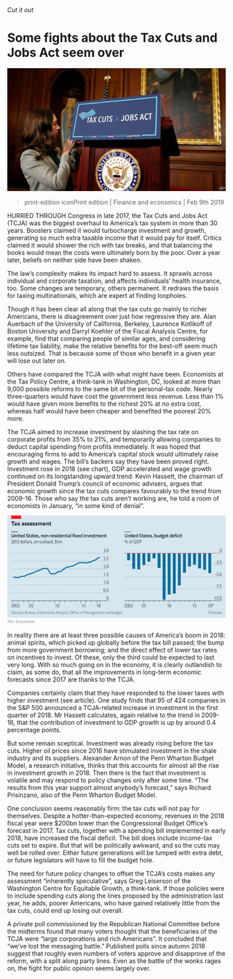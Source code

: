 ###### Cut it out

# Some fights about the Tax Cuts and Jobs Act seem over 

![image](images/20190209_usp507.jpg) 

> print-edition iconPrint edition | Finance and economics | Feb 9th 2019 

HURRIED THROUGH Congress in late 2017, the Tax Cuts and Jobs Act (TCJA) was the biggest overhaul to America’s tax system in more than 30 years. Boosters claimed it would turbocharge investment and growth, generating so much extra taxable income that it would pay for itself. Critics claimed it would shower the rich with tax breaks, and that balancing the books would mean the costs were ultimately born by the poor. Over a year later, beliefs on neither side have been shaken. 

The law’s complexity makes its impact hard to assess. It sprawls across individual and corporate taxation, and affects individuals’ health insurance, too. Some changes are temporary, others permanent. It redraws the basis for taxing multinationals, which are expert at finding loopholes. 

Though it has been clear all along that the tax cuts go mainly to richer Americans, there is disagreement over just how regressive they are. Alan Auerbach of the University of California, Berkeley, Laurence Kotlikoff of Boston University and Darryl Koehler of the Fiscal Analysis Centre, for example, find that comparing people of similar ages, and considering lifetime tax liability, make the relative benefits for the best-off seem much less outsized. That is because some of those who benefit in a given year will lose out later on. 

Others have compared the TCJA with what might have been. Economists at the Tax Policy Centre, a think-tank in Washington, DC, looked at more than 9,000 possible reforms to the same bit of the personal-tax code. Nearly three-quarters would have cost the government less revenue. Less than 1% would have given more benefits to the richest 20% at no extra cost, whereas half would have been cheaper and benefited the poorest 20% more. 

The TCJA aimed to increase investment by slashing the tax rate on corporate profits from 35% to 21%, and temporarily allowing companies to deduct capital spending from profits immediately. It was hoped that encouraging firms to add to America’s capital stock would ultimately raise growth and wages. The bill’s backers say they have been proved right. Investment rose in 2018 (see chart), GDP accelerated and wage growth continued on its longstanding upward trend. Kevin Hassett, the chairman of President Donald Trump’s council of economic advisers, argues that economic growth since the tax cuts compares favourably to the trend from 2009-16. Those who say the tax cuts aren’t working are, he told a room of economists in January, “in some kind of denial”. 

![image](images/20190209_FNC322.png) 

In reality there are at least three possible causes of America’s boom in 2018: animal spirits, which picked up globally before the tax bill passed; the bump from more government borrowing; and the direct effect of lower tax rates on incentives to invest. Of these, only the third could be expected to last very long. With so much going on in the economy, it is clearly outlandish to claim, as some do, that all the improvements in long-term economic forecasts since 2017 are thanks to the TCJA. 

Companies certainly claim that they have responded to the lower taxes with higher investment (see article). One study finds that 95 of 424 companies in the S&P 500 announced a TCJA-related increase in investment in the first quarter of 2018. Mr Hassett calculates, again relative to the trend in 2009-16, that the contribution of investment to GDP growth is up by around 0.4 percentage points. 

But some remain sceptical. Investment was already rising before the tax cuts. Higher oil prices since 2016 have stimulated investment in the shale industry and its suppliers. Alexander Arnon of the Penn Wharton Budget Model, a research initiative, thinks that this accounts for almost all the rise in investment growth in 2018. Then there is the fact that investment is volatile and may respond to policy changes only after some time. “The results from this year support almost anybody’s forecast,” says Richard Prisinzano, also of the Penn Wharton Budget Model. 

One conclusion seems reasonably firm: the tax cuts will not pay for themselves. Despite a hotter-than-expected economy, revenues in the 2018 fiscal year were $200bn lower than the Congressional Budget Office’s forecast in 2017. Tax cuts, together with a spending bill implemented in early 2018, have increased the fiscal deficit. The bill does include income-tax cuts set to expire. But that will be politically awkward, and so the cuts may well be rolled over. Either future generations will be lumped with extra debt, or future legislators will have to fill the budget hole. 

The need for future policy changes to offset the TCJA’s costs makes any assessment “inherently speculative”, says Greg Leiserson of the Washington Centre for Equitable Growth, a think-tank. If those policies were to include spending cuts along the lines proposed by the administration last year, he adds, poorer Americans, who have gained relatively little from the tax cuts, could end up losing out overall. 

A private poll commissioned by the Republican National Committee before the midterms found that many voters thought that the beneficiaries of the TCJA were “large corporations and rich Americans”. It concluded that “we’ve lost the messaging battle.” Published polls since autumn 2018 suggest that roughly even numbers of voters approve and disapprove of the reform, with a split along party lines. Even as the battle of the wonks rages on, the fight for public opinion seems largely over. 

